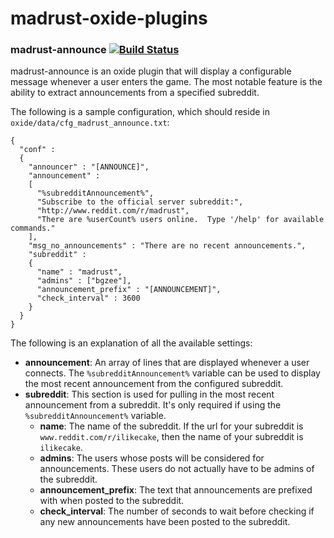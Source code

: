 madrust-oxide-plugins
=====================

### madrust-announce [![Build Status](https://travis-ci.org/bgourlie/madrust-oxide-plugins.svg?branch=master)](https://travis-ci.org/bgourlie/madrust-oxide-plugins)

madrust-announce is an oxide plugin that will display a configurable message whenever a user enters the game.  The most notable feature is the ability to extract announcements from a specified subreddit.

The following is a sample configuration, which should reside in `oxide/data/cfg_madrust_announce.txt`:

    {
      "conf" : 
      {
        "announcer" : "[ANNOUNCE]",
        "announcement" : 
        [
          "%subredditAnnouncement%", 
          "Subscribe to the official server subreddit:", 
          "http://www.reddit.com/r/madrust",
          "There are %userCount% users online.  Type '/help' for available commands."
        ],
        "msg_no_announcements" : "There are no recent announcements.",
        "subreddit" : 
        {
          "name" : "madrust",
          "admins" : ["bgzee"],
		  "announcement_prefix" : "[ANNOUNCEMENT]",
          "check_interval" : 3600
        }        
      }
    }

The following is an explanation of all the available settings:

- **announcement**: An array of lines that are displayed whenever a user connects.  The `%subredditAnnouncement%` variable can be used to display the most recent announcement from the configured subreddit.
- **subreddit**: This section is used for pulling in the most recent announcement from a subreddit.  It's only required if using the `%subredditAnnouncement%` variable.
  - **name**: The name of the subreddit.  If the url for your subreddit is `www.reddit.com/r/ilikecake`, then the name of your subreddit is `ilikecake`.
  - **admins**:  The users whose posts will be considered for announcements.  These users do not actually have to be admins of the subreddit.
  - **announcement_prefix**:  The text that announcements are prefixed with when posted to the subreddit.
  - **check_interval**: The number of seconds to wait before checking if any new announcements have been posted to the subreddit.
  
